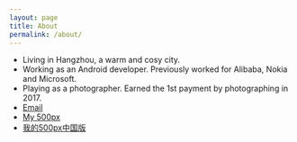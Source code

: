 ```yaml
---
layout: page
title: About
permalink: /about/
---
```

	
<ul>
	<li>Living in Hangzhou, a warm and cosy city.</li>
	<li>Working as an Android developer. Previously worked for Alibaba, Nokia and Microsoft.</li>
	<li>Playing as a photographer. Earned the 1st payment by photographing in 2017.</li>
	<li><a href="mailto:swordmanliuxin@gmail.com">Email</a></li>
	<li><a href="https://500px.com/xinliu4">My 500px</a></li>
	<li><a href="https://500px.me/vliux">我的500px中国版</a></li>
</ul>
 